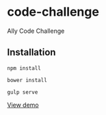 # code-challenge
Ally Code Challenge

Installation
-----------

```
npm install
```
```
bower install
```
```
gulp serve
```

[View demo](http://thomaslittle-ally.surge.sh/)
